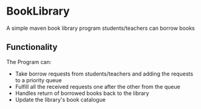 # BookLibrary
A simple maven book library program students/teachers can borrow books

## Functionality
The Program can:
- Take borrow requests from students/teachers and adding the requests to a priority queue
- Fulfill all the received requests one after the other from the queue
- Handles return of borrowed books back to the library
- Update the library's book catalogue
